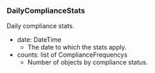 ### DailyComplianceStats
Daily compliance stats.

- date: DateTime
  - The date to which the stats apply.
- counts: list of ComplianceFrequencys
  - Number of objects by compliance status.
